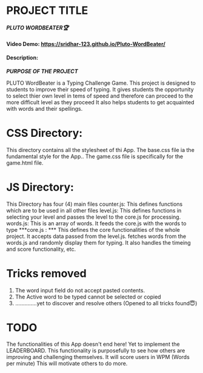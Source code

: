# PROJECT TITLE
***PLUTO WORDBEATER🏆***
#### Video Demo:  https://sridhar-123.github.io/Pluto-WordBeater/
#### Description:
***PURPOSE OF THE PROJECT***

PLUTO WordBeater is a Typing Challenge Game.
This project is designed to students to improve their speed of typing.
It gives students the opportunity to select thier own level in tems of speed
and therefore can proceed to the more difficult level as they proceed
It also helps students to get acquainted with words and their spellings.



# CSS Directory:
This directory contains all the stylesheet of thi App.
The base.css file ia the fundamental style for the App..
The game.css file is specifically for the game.html file.

# JS Directory:
This Directory has four (4) main files
counter.js: This defines functions which are to be used in all other files
level.js: This defines functions in selecting your level and passes the level to the core.js for processing.
words.js: This is an array of words. It feeds the core.js with the words to type
***core.js : ***
This defines the core functionalities of the whole project.
It accepts data passed from the level.js.
fetches words from the words.js and randomly display them for typing.
It also handles the timeing and score functionality, etc.

# Tricks removed
1. The word input field do not accept pasted contents.
2. The Active word to be typed cannot be selected or copied
3. ..............yet to discover and resolve others (Opened to all tricks found😇)

# TODO
The functionalities of this App doesn't end here!
Yet to implement the LEADERBOARD.
This functionality is purposefully to see how others are improving and challenging themselves.
It will score users in WPM (Words per minute)
This will motivate others to do more.

